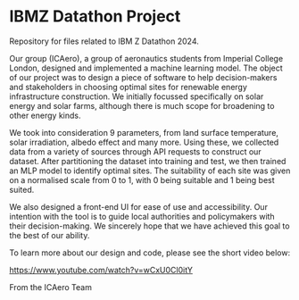 # IBMZ Datathon Project
Repository for files related to IBM Z Datathon 2024.

Our group (ICAero), a group of aeronautics students from Imperial College London, designed and implemented a machine learning model. The object of our project was to design a piece of software to help decision-makers
and stakeholders in choosing optimal sites for renewable energy infrastructure construction. We initially focussed specifically on solar energy and solar farms, although there is much scope for broadening to other 
energy kinds.

We took into consideration 9 parameters, from land surface temperature, solar irradiation, albedo effect and many more. Using these, we collected data from a variety of sources through API requests to construct our dataset.
After partitioning the dataset into training and test, we then trained an MLP model to identify optimal sites. The suitability of each site was given on a normalised scale from 0 to 1, with 0 being suitable and 1 being best
suited.

We also designed a front-end UI for ease of use and accessibility. Our intention with the tool is to guide local authorities and policymakers with their decision-making. We sincerely hope that we have achieved this goal to
the best of our ability. 

To learn more about our design and code, please see the short video below:

https://www.youtube.com/watch?v=wCxU0Cl0itY

From the ICAero Team
